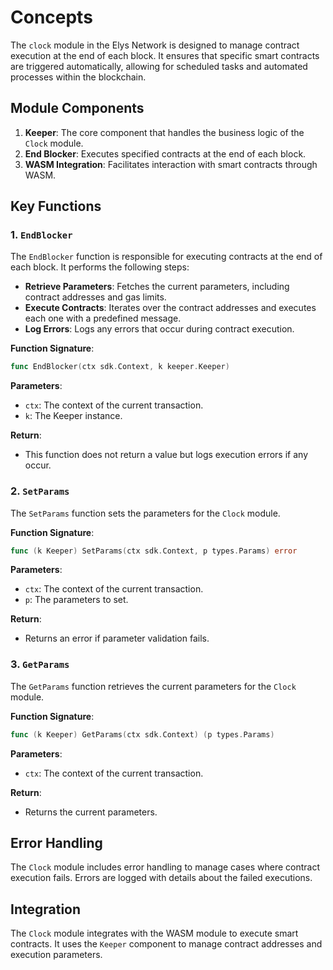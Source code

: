<!--
order: 1
-->

# Concepts

The `clock` module in the Elys Network is designed to manage contract execution at the end of each block. It ensures that specific smart contracts are triggered automatically, allowing for scheduled tasks and automated processes within the blockchain.

## Module Components

1. **Keeper**: The core component that handles the business logic of the `Clock` module.
2. **End Blocker**: Executes specified contracts at the end of each block.
3. **WASM Integration**: Facilitates interaction with smart contracts through WASM.

## Key Functions

### 1. `EndBlocker`

The `EndBlocker` function is responsible for executing contracts at the end of each block. It performs the following steps:

- **Retrieve Parameters**: Fetches the current parameters, including contract addresses and gas limits.
- **Execute Contracts**: Iterates over the contract addresses and executes each one with a predefined message.
- **Log Errors**: Logs any errors that occur during contract execution.

**Function Signature**:

```go
func EndBlocker(ctx sdk.Context, k keeper.Keeper)
```

**Parameters**:

- `ctx`: The context of the current transaction.
- `k`: The Keeper instance.

**Return**:

- This function does not return a value but logs execution errors if any occur.

### 2. `SetParams`

The `SetParams` function sets the parameters for the `Clock` module.

**Function Signature**:

```go
func (k Keeper) SetParams(ctx sdk.Context, p types.Params) error
```

**Parameters**:

- `ctx`: The context of the current transaction.
- `p`: The parameters to set.

**Return**:

- Returns an error if parameter validation fails.

### 3. `GetParams`

The `GetParams` function retrieves the current parameters for the `Clock` module.

**Function Signature**:

```go
func (k Keeper) GetParams(ctx sdk.Context) (p types.Params)
```

**Parameters**:

- `ctx`: The context of the current transaction.

**Return**:

- Returns the current parameters.

## Error Handling

The `Clock` module includes error handling to manage cases where contract execution fails. Errors are logged with details about the failed executions.

## Integration

The `Clock` module integrates with the WASM module to execute smart contracts. It uses the `Keeper` component to manage contract addresses and execution parameters.

